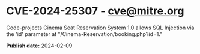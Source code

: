 # CVE-2024-25307 - cve@mitre.org

Code-projects Cinema Seat Reservation System 1.0 allows SQL Injection via the 'id' parameter at "/Cinema-Reservation/booking.php?id=1."

**Publish date:** 2024-02-09
